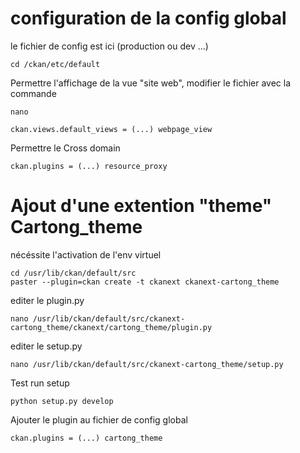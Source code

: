 # configuration de la config global

le fichier de config est ici (production ou dev ...)
```
cd /ckan/etc/default

```
Permettre l'affichage de la vue "site web", modifier le fichier avec la commande 
```
nano
```

```
ckan.views.default_views = (...) webpage_view

```

Permettre le Cross domain

```
ckan.plugins = (...) resource_proxy

```


# Ajout d'une extention "theme" Cartong_theme
nécéssite l'activation de  l'env virtuel
```
cd /usr/lib/ckan/default/src
paster --plugin=ckan create -t ckanext ckanext-cartong_theme
```

editer le plugin.py 
```
nano /usr/lib/ckan/default/src/ckanext-cartong_theme/ckanext/cartong_theme/plugin.py 
```
editer le setup.py 
```
nano /usr/lib/ckan/default/src/ckanext-cartong_theme/setup.py 
```

Test run setup 
```
python setup.py develop
```

Ajouter le plugin au fichier de config global

```
ckan.plugins = (...) cartong_theme
```